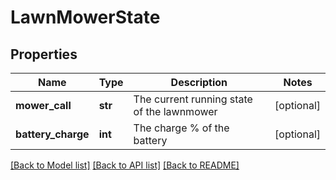 # LawnMowerState

## Properties
Name | Type | Description | Notes
------------ | ------------- | ------------- | -------------
**mower_call** | **str** | The current running state of the lawnmower | [optional] 
**battery_charge** | **int** | The charge % of the battery | [optional] 

[[Back to Model list]](../README.md#documentation-for-models) [[Back to API list]](../README.md#documentation-for-api-endpoints) [[Back to README]](../README.md)

